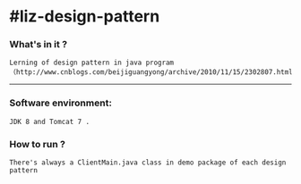 #liz-design-pattern
==========

### What's in it ?

    Lerning of design pattern in java program（http://www.cnblogs.com/beijiguangyong/archive/2010/11/15/2302807.html）

---

### Software environment:

    JDK 8 and Tomcat 7 .

### How to run ?

    There's always a ClientMain.java class in demo package of each design pattern
